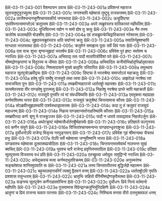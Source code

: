 BR-03-11-243-001	वैशम्पायन उवाच
BR-03-11-243-001a	प्रविशन्तं महाराज सूतास्तुष्टुवुरच्युतम्
BR-03-11-243-001c	जनाश्चापि महेष्वासं तुष्टुवू राजसत्तमम्
BR-03-11-243-002a	लाजैश्चन्दनचूर्णैश्चाप्यवकीर्य जनास्तदा
BR-03-11-243-002c	ऊचुर्दिष्ट्या नृपाविघ्नात्समाप्तोऽयं क्रतुस्तव
BR-03-11-243-003a	अपरे त्वब्रुवंस्तत्र वातिकास्तं महीपतिम्
BR-03-11-243-003c	युधिष्ठिरस्य यज्ञेन न समो ह्येष तु क्रतुः
BR-03-11-243-003e	नैव तस्य क्रतोरेष कलामर्हति षोडशीम्
BR-03-11-243-004a	एवं तत्राब्रुवन्केचिद्वातिकास्तं नरेश्वरम्
BR-03-11-243-004c	सुहृदस्त्वब्रुवंस्तत्र अति सर्वानयं क्रतुः
BR-03-11-243-005a	ययातिर्नहुषश्चापि मान्धाता भरतस्तथा
BR-03-11-243-005c	क्रतुमेनं समाहृत्य पूताः सर्वे दिवं गताः
BR-03-11-243-006a	एता वाचः शुभाः शृण्वन्सुहृदां भरतर्षभ
BR-03-11-243-006c	प्रविवेश पुरं हृष्टः स्ववेश्म च नराधिपः
BR-03-11-243-007a	अभिवाद्य ततः पादौ मातापित्रोर्विशां पते
BR-03-11-243-007c	भीष्मद्रोणकृपाणां च विदुरस्य च धीमतः
BR-03-11-243-008a	अभिवादितः कनीयोभिर्भ्रातृभिर्भ्रातृवत्सलः
BR-03-11-243-008c	निषसादासने मुख्ये भ्रातृभिः परिवारितः
BR-03-11-243-009a	तमुत्थाय महाराज सूतपुत्रोऽब्रवीद्वचः
BR-03-11-243-009c	दिष्ट्या ते भरतश्रेष्ठ समाप्तोऽयं महाक्रतुः
BR-03-11-243-010a	हतेषु युधि पार्थेषु राजसूये तथा त्वया
BR-03-11-243-010c	आहृतेऽहं नरश्रेष्ठ त्वां सभाजयिता पुनः
BR-03-11-243-011a	तमब्रवीन्महाराजो धार्तराष्ट्रो महायशाः
BR-03-11-243-011c	सत्यमेतत्त्वया वीर पाण्डवेषु दुरात्मसु
BR-03-11-243-012a	निहतेषु नरश्रेष्ठ प्राप्ते चापि महाक्रतौ
BR-03-11-243-012c	राजसूये पुनर्वीर त्वं मां संवर्धयिष्यसि
BR-03-11-243-013a	एवमुक्त्वा महाप्राज्ञः कर्णमाश्लिष्य भारत
BR-03-11-243-013c	राजसूयं क्रतुश्रेष्ठं चिन्तयामास कौरवः
BR-03-11-243-014a	सोऽब्रवीत्सुहृदश्चापि पार्श्वस्थान्नृपसत्तमः
BR-03-11-243-014c	कदा तु तं क्रतुवरं राजसूयं महाधनम्
BR-03-11-243-014e	निहत्य पाण्डवान्सर्वानाहरिष्यामि कौरवाः
BR-03-11-243-015a	तमब्रवीत्तदा कर्णः शृणु मे राजकुञ्जर
BR-03-11-243-015c	पादौ न धावये तावद्यावन्न निहतोऽर्जुनः
BR-03-11-243-016a	अथोत्क्रुष्टं महेष्वासैर्धार्तराष्ट्रैर्महारथैः
BR-03-11-243-016c	प्रतिज्ञाते फल्गुनस्य वधे कर्णेन संयुगे
BR-03-11-243-016e	विजितांश्चाप्यमन्यन्त पाण्डवान्धृतराष्ट्रजाः
BR-03-11-243-017a	दुर्योधनोऽपि राजेन्द्र विसृज्य नरपुङ्गवान्
BR-03-11-243-017c	प्रविवेश गृहं श्रीमान्यथा चैत्ररथं प्रभुः
BR-03-11-243-017e	तेऽपि सर्वे महेष्वासा जग्मुर्वेश्मानि भारत
BR-03-11-243-018a	पाण्डवाश्च महेष्वासा दूतवाक्यप्रचोदिताः
BR-03-11-243-018c	चिन्तयन्तस्तमेवार्थं नालभन्त सुखं क्वचित्
BR-03-11-243-019a	भूयश्च चारै राजेन्द्र प्रवृत्तिरुपपादिता
BR-03-11-243-019c	प्रतिज्ञा सूतपुत्रस्य विजयस्य वधं प्रति
BR-03-11-243-020a	एतच्छ्रुत्वा धर्मसुतः समुद्विग्नो नराधिप
BR-03-11-243-020c	अभेद्यकवचं मत्वा कर्णमद्भुतविक्रमम्
BR-03-11-243-020e	अनुस्मरंश्च सङ्क्लेशान्न शान्तिमुपयाति सः
BR-03-11-243-021a	तस्य चिन्तापरीतस्य बुद्धिर्जज्ञे महात्मनः
BR-03-11-243-021c	बहुव्यालमृगाकीर्णं त्यक्तुं द्वैतवनं वनम्
BR-03-11-243-022a	धार्तराष्ट्रोऽपि नृपतिः प्रशशास वसुन्धराम्
BR-03-11-243-022c	भ्रातृभिः सहितो वीरैर्भीष्मद्रोणकृपैस्तथा
BR-03-11-243-023a	सङ्गम्य सूतपुत्रेण कर्णेनाहवशोभिना
BR-03-11-243-023c	दुर्योधनः प्रिये नित्यं वर्तमानो महीपतिः
BR-03-11-243-023e	पूजयामास विप्रेन्द्रान्क्रतुभिर्भूरिदक्षिणैः
BR-03-11-243-024a	भ्रातॄणां च प्रियं राजन्स चकार परन्तपः
BR-03-11-243-024c	निश्चित्य मनसा वीरो दत्तभुक्तफलं धनम्
